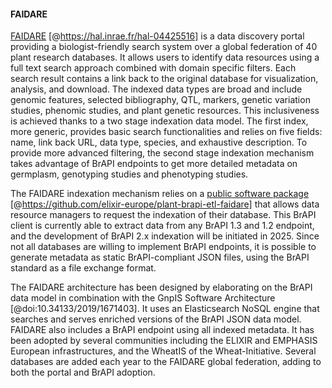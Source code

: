 #### FAIDARE

<!-- Cyril P, first draft-->
[FAIDARE](https://urgi.versailles.inrae.fr/faidare/) [@https://hal.inrae.fr/hal-04425516] is a data discovery portal providing a biologist-friendly search system over a global federation of 40 plant research databases. 
It allows users to identify data resources using a full text search approach combined with domain specific filters. 
Each search result contains a link back to the original database for visualization, analysis, and download. 
The indexed data types are broad and include genomic features, selected bibliography, QTL, markers, genetic variation studies, phenomic studies, and plant genetic resources. 
This inclusiveness is achieved thanks to a two stage indexation data model. The first index, more generic, provides basic search functionalities and relies on five fields: name, link back URL, data type, species, and exhaustive description. 
To provide more advanced filtering, the second stage indexation mechanism takes advantage of BrAPI endpoints to get more detailed metadata on germplasm, genotyping studies and phenotyping studies. 

The FAIDARE indexation mechanism relies on a [public software package](https://github.com/elixir-europe/plant-brapi-etl-faidare) [@https://github.com/elixir-europe/plant-brapi-etl-faidare] that allows data resource managers to request the indexation of their database. 
This BrAPI client is currently able to extract data from any BrAPI 1.3 and 1.2 endpoint, and the development of BrAPI 2.x indexation will be initiated in 2025. 
Since not all databases are willing to implement BrAPI endpoints, it is possible to generate metadata as static BrAPI-compliant JSON files, using the BrAPI standard as a file exchange format.

The FAIDARE architecture has been designed by elaborating on the BrAPI data model in combination with the GnpIS Software Architecture [@doi:10.34133/2019/1671403]. 
It uses an Elasticsearch NoSQL engine that searches and serves enriched versions of the BrAPI JSON data model. 
FAIDARE also includes a BrAPI endpoint using all indexed metadata. 
It has been adopted by several communities including the ELIXIR and EMPHASIS European infrastructures, and the WheatIS of the Wheat-Initiative. 
Several databases are added each year to the FAIDARE global federation, adding to both the portal and BrAPI adoption.

<!-- ![Figure FAIDARE Federation](images/Schema_FAIDARE.png){#fig:Schema_FAIDARE width="100%"} -->

